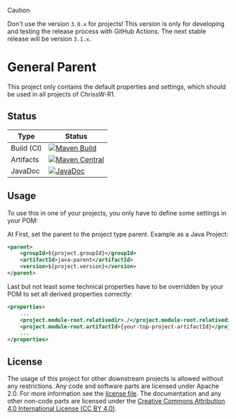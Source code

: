 > [!CAUTION]
> Don't use the version `3.0.x` for projects!
> This version is only for developing and testing the release process with
> GitHub Actions.
> The next stable release will be version `3.1.x`.

# General Parent

This project only contains the default properties and settings, which should be
used in all projects of ChrissW-R1.

## Status

| Type       | Status                                                                                                                                                                                                                                                               |
|------------|----------------------------------------------------------------------------------------------------------------------------------------------------------------------------------------------------------------------------------------------------------------------|
| Build (CI) | [![Maven Build](https://github.com/${project.organization.name}/${project.module-root.artifactId}/actions/workflows/maven-build.yml/badge.svg)](https://github.com/${project.organization.name}/${project.module-root.artifactId}/actions/workflows/maven-build.yml) |
| Artifacts  | [![Maven Central](https://img.shields.io/maven-central/v/${project.groupId}/${project.module-root.artifactId}/badge.svg)](https://central.sonatype.com/namespace/${project.groupId}/${project.module-root.artifactId})                                               |
| JavaDoc    | [![JavaDoc](https://javadoc.io/badge/${project.groupId}/${project.module-root.artifactId}.svg)](https://javadoc.io/doc/${project.groupId}/${project.module-root.artifactId})                                                                                         |

## Usage

To use this in one of your projects, you only have to define some settings in
your POM:

At First, set the parent to the project type parent. Example as a Java Project:
```XML
<parent>
	<groupId>${project.groupId}</groupId>
	<artifactId>java-parent</artifactId>
	<version>${project.version}</version>
</parent>
```

Last but not least some technical properties have to be overridden by your POM
to set all derived properties correctly:
```XML
<properties>
	...
	<project.module-root.relativedir>./</project.module-root.relativedir>
	<project.module-root.artifactId>{your-top-project-artifactId}</project.module-root.artifactId>
	...
</properties>
```

## License

The usage of this project for other downstream projects is allowed without any
restrictions. Any code and software parts are licensed under Apache 2.0. For
more information see the [license file](LICENSE). The documentation and any
other non-code parts are licensed under
the [Creative Commons Attribution 4.0 International License (CC BY 4.0)](https://creativecommons.org/licenses/by/4.0/).
